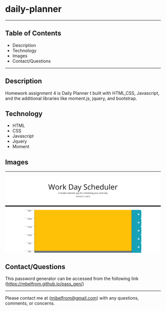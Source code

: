# daily-planner

---
## Table of Contents
* Description
* Technology
* Images
* Contact/Questions

---

## Description

Homework assignment 4 is Daily Planner t built with HTML,CSS, Javascript, and the additional libraries like moment.js, jquery, and bootstrap.  

## Technology 

* HTML
* CSS
* Javascript
* Jquery
* Moment

## Images
---

![Daily Planner](./assets/images/daily-planner.PNG)



## Contact/Questions

This password generator can be accessed from the following link (https://mbelfrom.github.io/pass_gen/)

---

Please contact me at (mibelfrom@gmail.com) with any questions, comments, or concerns.